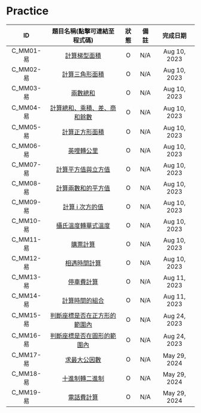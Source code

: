 # Practice

|ID|題目名稱(點擊可連結至程式碼)|狀態|備註|完成日期|
|:-:|:-:|:-:|:-:|:-:|
|C_MM01-易|[計算梯型面積](./C_MM01_E/src/Main.java)|O|N/A|Aug 10, 2023|
|C_MM02-易|[計算三角形面積](./C_MM02_E/src/Main.java)|O|N/A|Aug 10, 2023|
|C_MM03-易|[兩數總和](./C_MM03_E/src/Main.java)|O|N/A|Aug 10, 2023|
|C_MM04-易|[計算總和、乘積、差、商和餘數](./C_MM04_E/src/Main.java)|O|N/A|Aug 10, 2023|
|C_MM05-易|[計算正方形面積](./C_MM05_E/src/Main.java)|O|N/A|Aug 10, 2023|
|C_MM06-易|[英哩轉公里](./C_MM06_E/src/Main.java)|O|N/A|Aug 10, 2023|
|C_MM07-易|[計算平方值與立方值](./C_MM07_E/src/Main.java)|O|N/A|Aug 10, 2023|
|C_MM08-易|[計算兩數和的平方值](./C_MM08_E/src/Main.java)|O|N/A|Aug 10, 2023|
|C_MM09-易|[計算 i 次方的值](./C_MM09_E/src/Main.java)|O|N/A|Aug 10, 2023|
|C_MM10-易|[攝氏溫度轉華式溫度](./C_MM10_E/src/Main.java)|O|N/A|Aug 10, 2023|
|C_MM11-易|[購票計算](./C_MM11_E/src/Main.java)|O|N/A|Aug 10, 2023|
|C_MM12-易|[相遇時間計算](./C_MM12_E/src/Main.java)|O|N/A|Aug 10, 2023|
|C_MM13-易|[停車費計算](./C_MM13_E/src/Main.java)|O|N/A|Aug 11, 2023|
|C_MM14-易|[計算時間的組合](./C_MM14_E/src/Main.java)|O|N/A|Aug 11, 2023|
|C_MM15-易|[判斷座標是否在正方形的範圍內](./C_MM15_E/src/Main.java)|O|N/A|Aug 24, 2023|
|C_MM16-易|[判斷座標是否在圓形的範圍內](./C_MM16_E/src/Main.java)|O|N/A|Aug 24, 2023|
|C_MM17-易|[求最大公因數](./C_MM17_E/src/Main.java)|O|N/A|May 29, 2024|
|C_MM18-易|[十進制轉二進制](./C_MM18_E/src/Main.java)|O|N/A|May 29, 2024|
|C_MM19-易|[電話費計算](./C_MM19_E/src/Main.java)|O|N/A|May 29, 2024|